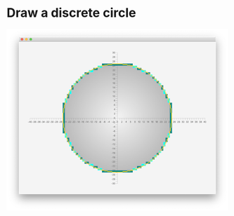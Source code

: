# Draw a discrete circle

![drawing result](Screen%20Shot%202020-03-25%20at%206.18.01%20PM.png "Drawing circle result")
